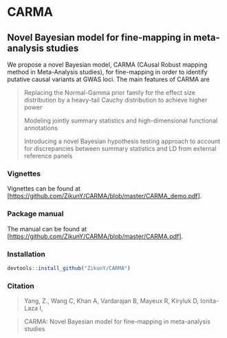 # CARMA
## Novel Bayesian model for fine-mapping in meta-analysis studies


We propose a novel Bayesian model, CARMA (CAusal Robust mapping method in Meta-Analysis studies), for fine-mapping in order to identify putative causal variants at GWAS loci. The main features of CARMA are

> Replacing the Normal-Gamma prior family for the effect size distribution by a heavy-tail Cauchy distribution to achieve higher power
>
> Modeling jointly summary statistics and high-dimensional functional annotations
>
> Introducing a novel Bayesian hypothesis testing approach to account for discrepancies between summary statistics and LD from external reference panels

### Vignettes
Vignettes can be found at [https://github.com/ZikunY/CARMA/blob/master/CARMA_demo.pdf].

### Package manual
The manual can be found at [https://github.com/ZikunY/CARMA/blob/master/CARMA.pdf].

### Installation
```r
devtools::install_github("ZikunY/CARMA")
```

### Citation

> Yang, Z.,  Wang C, Khan A, Vardarajan B,  Mayeux R,  Kiryluk D, Ionita-Laza I, 

> CARMA: Novel Bayesian model for fine-mapping in meta-analysis studies
